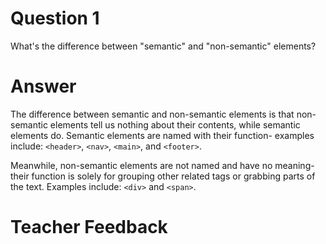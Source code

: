 # Question 1
What's the difference between "semantic" and "non-semantic" elements?

# Answer
The difference between semantic and non-semantic elements is that non-semantic elements tell us nothing about their contents, while semantic elements do. Semantic elements are named with their function- examples include: `<header>`, `<nav>`, `<main>`, and `<footer>`.

Meanwhile, non-semantic elements are not named and have no meaning- their function is solely for grouping other related tags or grabbing parts of the text. Examples include: `<div>` and `<span>`.

# Teacher Feedback
